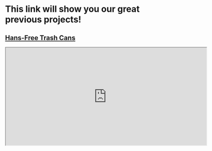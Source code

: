 # This link will show you our great previous projects!


## [Hans-Free Trash Cans](https://drive.google.com/file/d/1fGBPPSeEldOQ6nSmZkIutfYISkTf7Z5G/view?usp=sharing/view?usp=drive_link)

<iframe src="https://drive.google.com/file/d/1fGBPPSeEldOQ6nSmZkIutfYISkTf7Z5G/preview" frameborder="1" style="width: 68vw; height: 33vw;" allow="autoplay"></iframe>
<br/><br/>
